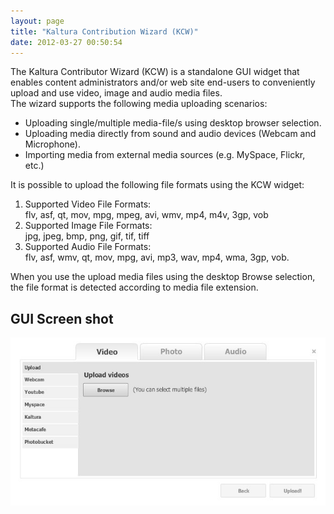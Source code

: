```yaml
---
layout: page
title: "Kaltura Contribution Wizard (KCW)"
date: 2012-03-27 00:50:54
---
```


The Kaltura Contributor Wizard (KCW) is a standalone GUI widget that enables content administrators and/or web site end-users to conveniently upload and use video, image and audio media files.  
The wizard supports the following media uploading scenarios:

*   Uploading single/multiple media-file/s using desktop browser selection.
*   Uploading media directly from sound and audio devices (Webcam and Microphone).
*   Importing media from external media sources (e.g. MySpace, Flickr, etc.)

It is possible to upload the following file formats using the KCW widget:

1.  Supported Video File Formats:  
    flv, asf, qt, mov, mpg, mpeg, avi, wmv, mp4, m4v, 3gp, vob
2.  Supported Image File Formats:  
    jpg, jpeg, bmp, png, gif, tif, tiff
3.  Supported Audio File Formats:  
    flv, asf, wmv, qt, mov, mpg, avi, mp3, wav, mp4, wma, 3gp, vob.

When you use the upload media files using the desktop Browse selection, the file format is detected according to media file extension.

## GUI Screen shot

<img src="../../assets/417.img">